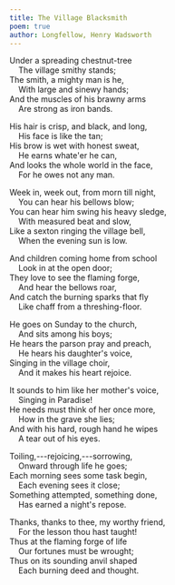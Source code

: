 ```yaml
---
title: The Village Blacksmith
poem: true
author: Longfellow, Henry Wadsworth
---
```

Under a spreading chestnut-tree  
&nbsp;&nbsp;&nbsp; The village smithy stands;   
The smith, a mighty man is he,  
&nbsp;&nbsp;&nbsp; With large and sinewy hands;   
And the muscles of his brawny arms  
&nbsp;&nbsp;&nbsp; Are strong as iron bands.  

His hair is crisp, and black, and long,  
&nbsp;&nbsp;&nbsp; His face is like the tan;   
His brow is wet with honest sweat,  
&nbsp;&nbsp;&nbsp; He earns whate'er he can,   
And looks the whole world in the face,  
&nbsp;&nbsp;&nbsp; For he owes not any man.  

Week in, week out, from morn till night,  
&nbsp;&nbsp;&nbsp; You can hear his bellows blow;   
You can hear him swing his heavy sledge,  
&nbsp;&nbsp;&nbsp; With measured beat and slow,   
Like a sexton ringing the village bell,  
&nbsp;&nbsp;&nbsp; When the evening sun is low.  

And children coming home from school  
&nbsp;&nbsp;&nbsp; Look in at the open door;   
They love to see the flaming forge,  
&nbsp;&nbsp;&nbsp; And hear the bellows roar,   
And catch the burning sparks that fly  
&nbsp;&nbsp;&nbsp; Like chaff from a threshing-floor.  

He goes on Sunday to the church,  
&nbsp;&nbsp;&nbsp; And sits among his boys;   
He hears the parson pray and preach,  
&nbsp;&nbsp;&nbsp; He hears his daughter's voice,   
Singing in the village choir,  
&nbsp;&nbsp;&nbsp; And it makes his heart rejoice.  

It sounds to him like her mother's voice,  
&nbsp;&nbsp;&nbsp; Singing in Paradise!   
He needs must think of her once more,  
&nbsp;&nbsp;&nbsp; How in the grave she lies;   
And with his hard, rough hand he wipes  
&nbsp;&nbsp;&nbsp; A tear out of his eyes.  

Toiling,---rejoicing,---sorrowing,  
&nbsp;&nbsp;&nbsp; Onward through life he goes;   
Each morning sees some task begin,  
&nbsp;&nbsp;&nbsp; Each evening sees it close;   
Something attempted, something done,  
&nbsp;&nbsp;&nbsp; Has earned a night's repose.  

Thanks, thanks to thee, my worthy friend,  
&nbsp;&nbsp;&nbsp; For the lesson thou hast taught!   
Thus at the flaming forge of life  
&nbsp;&nbsp;&nbsp; Our fortunes must be wrought;   
Thus on its sounding anvil shaped  
&nbsp;&nbsp;&nbsp; Each burning deed and thought.

